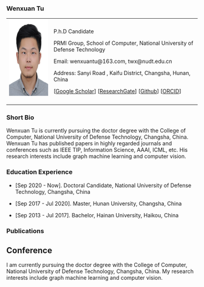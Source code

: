 <!-- ## Welcome to GitHub Pages -->

### Wenxuan Tu

<table class="imgtable">
  <tr>
    <td>
      <img src="/image.JPG" alt="Wenxuan Tu" width="160px" height="201.6px" />&nbsp;
    </td>
    <td align="left">
      <p>P.h.D Candidate</p>
      <p>PRMI Group, School of Computer, National University of Defense Technology</p>
      <p>Email: wenxuantu@163.com, twx@nudt.edu.cn</p>
      <p>Address: Sanyi Road , Kaifu District, Changsha, Hunan, China</p>
      <p>[<a href="https://scholar.google.com/citations?user=MmH2POsAAAAJ&hl=zh-CN">Google Scholar</a>] [<a href="https://www.researchgate.net/profile/Tu-Wenxuan">ResearchGate</a>] [<a href="https://github.com/WxTu">Github</a>] [<a href="https://orcid.org/my-orcid">ORCID</a>]</p>
    </td>
 </tr>
</table>

### Short Bio
  <p> Wenxuan Tu is currently pursuing the doctor degree with the College of Computer, National University of Defense Technology, Changsha, China. Wenxuan Tu has published papers in highly regarded journals and conferences such as IEEE TIP, Information Science, AAAI, ICML, etc. His research interests include graph machine learning and computer vision.</p>
  
### Education Experience
  <ul>
    <li> 
      <p>[Sep 2020 - Now]. Doctoral Candidate, National University of Defense Technology, Changsha, China </p>
    </li>
  </ul>
<ul>
    <li> 
      <p>[Sep 2017 - Jul 2020]. Master, Hunan University, Changsha, China </p>
    </li>
  </ul>
  <ul>
    <li> 
      <p>[Sep 2013 - Jul 2017]. Bachelor, Hainan University, Haikou, China </p>
    </li>
  </ul>
  

### Publications
## Conference
  <p> I am currently pursuing the doctor degree with the College of Computer, National University of Defense Technology, Changsha, China. My research interests include graph machine learning and computer vision.</p>
 
 
 
